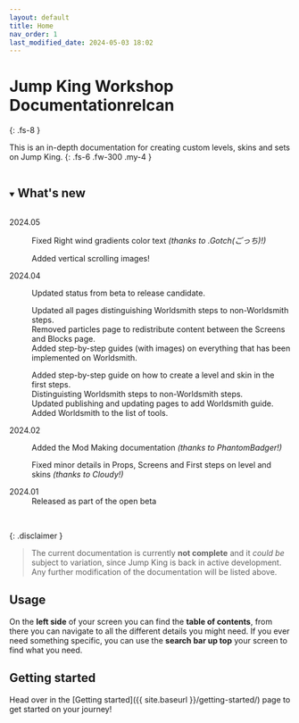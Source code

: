 ```yaml
---
layout: default
title: Home
nav_order: 1
last_modified_date: 2024-05-03 18:02
---
```


# Jump King Workshop Documentation<span class="label label-green fs-4 fw-500" title="Release candidate">relcan</span>
{: .fs-8 }

This is an in-depth documentation for creating custom levels, skins and sets on Jump King.
{: .fs-6 .fw-300 .my-4 }

<details open>
    <summary>
        <h2 style="display:inline-block;">What's new</h2>
    </summary>
    <dl>
        <dt>2024.05</dt>
        <dd>
            <p>Fixed Right wind gradients color text <i>(thanks to .Gotch(ごっち)!)</i></p>
            <p>Added vertical scrolling images!</p>
        </dd>
    </dl>
    <dl>
        <dt>2024.04</dt>
        <dd>
            <p>Updated status from beta to release candidate.</p>
            <p>Updated all pages distinguishing Worldsmith steps to non-Worldsmith steps.
            <br>Removed particles page to redistribute content between the Screens and Blocks page.
            <br>Added step-by-step guides (with images) on everything that has been implemented on Worldsmith.</p>
            <p>Added step-by-step guide on how to create a level and skin in the first steps.
            <br>Distinguisting Worldsmith steps to non-Worldsmith steps.
            <br>Updated publishing and updating pages to add Worldsmith guide.
            <br>Added Worldsmith to the list of tools.</p>
        </dd>
    </dl>
    <dl>
        <dt>2024.02</dt>
        <dd>
            <p>
            Added the Mod Making documentation
                    <i>(thanks to PhantomBadger!)</i>
            </p>
            <p>
            Fixed minor details in Props, Screens and First steps on level and skins
                    <i>(thanks to Cloudy!)</i>
            </p>
        </dd>
    </dl>
    <dl>
        <dt>2024.01</dt>
        <dd>Released as part of the open beta</dd>
    </dl>
</details>

<br>

{: .disclaimer }
> The current documentation is currently **not complete** and it *could be* subject to variation, since Jump King is back in active development. Any further modification of the documentation will be listed above.

## Usage

On the **left side** of your screen you can find the **table of contents**, from there you can navigate to all the different details you might need. If you ever need something specific, you can use the **search bar up top** your screen to find what you need.

## Getting started

Head over in the [Getting started]({{ site.baseurl }}/getting-started/) page to get started on your journey!
